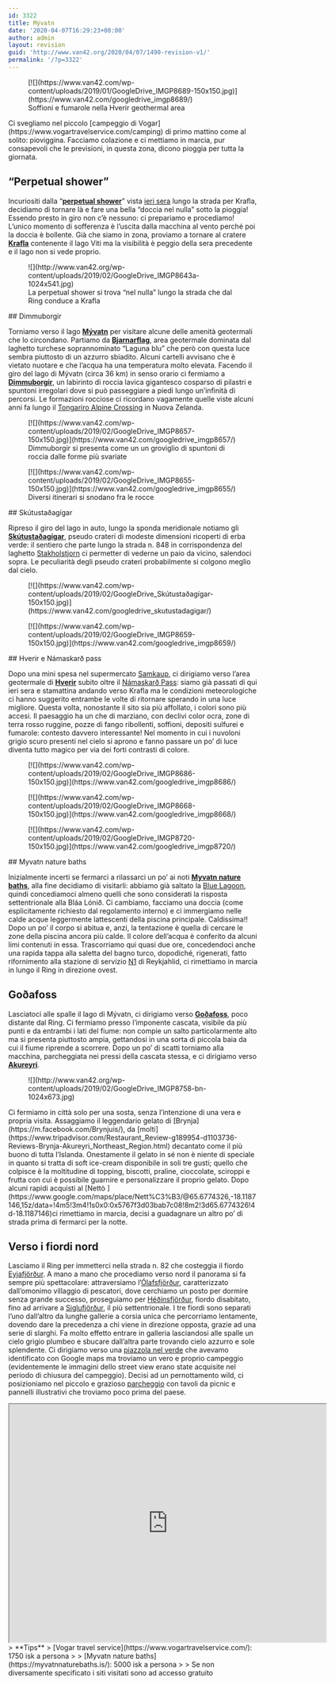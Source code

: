 ```yaml
---
id: 3322
title: Mývatn
date: '2020-04-07T16:29:23+00:00'
author: admin
layout: revision
guid: 'http://www.van42.org/2020/04/07/1490-revision-v1/'
permalink: '/?p=3322'
---
```


<div class="wp-container-3666 wp-block-columns has-2-columns"><div class="wp-container-3664 wp-block-column"><div class="wp-block-dgwt-justified-gallery"><div class="gallery galleryid-3322 gallery-columns-3 gallery-size-thumbnail" id="gallery-6219"><figure class="gallery-item"><div class="gallery-icon landscape"> [![](https://www.van42.com/wp-content/uploads/2019/01/GoogleDrive_IMGP8689-150x150.jpg)](https://www.van42.com/googledrive_imgp8689/) </div> <figcaption class="wp-caption-text gallery-caption" id="gallery-6219-878"> Soffioni e fumarole nella Hverir geothermal area </figcaption></figure> </div></div>Ci svegliamo nel piccolo [campeggio di Vogar](https://www.vogartravelservice.com/camping) di primo mattino come al solito: pioviggina. Facciamo colazione e ci mettiamo in marcia, pur consapevoli che le previsioni, in questa zona, dicono pioggia per tutta la giornata.

## “Perpetual shower”

Incuriositi dalla “**[perpetual shower](https://www.google.it/maps/place/Perpetual+Shower/@65.6808702,-16.7759945,460m/data=!3m1!1e3!4m13!1m7!3m6!1s0x48cd0a865dc5cee1:0xbc54b48a5353b22b!2sKrafla!3b1!8m2!3d65.7171196!4d-16.7544199!3m4!1s0x48cda01b9b441c73:0x495f26b708c98540!8m2!3d65.6810681!4d-16.775195)**” vista [ieri sera](http://www.van42.org/2018/08/03/template-day/) lungo la strada per Krafla, decidiamo di tornare là e fare una bella “doccia nel nulla” sotto la pioggia! Essendo presto in giro non c’è nessuno: ci prepariamo e procediamo! L’unico momento di sofferenza è l’uscita dalla macchina al vento perché poi la doccia è bollente. Già che siamo in zona, proviamo a tornare al cratere **[Krafla](https://guidetoiceland.is/travel-iceland/drive/krafla)** contenente il lago Viti ma la visibilità è peggio della sera precedente e il lago non si vede proprio.

<figure class="wp-block-image">![](http://www.van42.org/wp-content/uploads/2019/02/GoogleDrive_IMGP8643a-1024x541.jpg)<figcaption>La perpetual shower si trova “nel nulla” lungo la strada che dal Ring conduce a Krafla</figcaption></figure>## Dimmuborgir

Torniamo verso il lago **[Mývatn](https://www.visitmyvatn.is/)** per visitare alcune delle amenità geotermali che lo circondano. Partiamo da **[Bjarnarflag](https://guidetoiceland.is/travel-iceland/drive/bjarnarflag)**, area geotermale dominata dal laghetto turchese soprannominato “Laguna blu” che però con questa luce sembra piuttosto di un azzurro sbiadito. Alcuni cartelli avvisano che è vietato nuotare e che l’acqua ha una temperatura molto elevata. Facendo il giro del lago di Mývatn (circa 36 km) in senso orario ci fermiamo a **[Dimmuborgir](https://guidetoiceland.is/travel-iceland/drive/dimmuborgir)**, un labirinto di roccia lavica gigantesco cosparso di pilastri e spuntoni irregolari dove si può passeggiare a piedi lungo un’infinità di percorsi. Le formazioni rocciose ci ricordano vagamente quelle viste alcuni anni fa lungo il [Tongariro Alpine Crossing](http://www.van42.org/2012/12/29/tongariro-alpine-crossing/) in Nuova Zelanda.

<div class="wp-block-dgwt-justified-gallery"><div class="gallery galleryid-3322 gallery-columns-3 gallery-size-thumbnail" id="gallery-6220"><figure class="gallery-item"><div class="gallery-icon landscape"> [![](https://www.van42.com/wp-content/uploads/2019/02/GoogleDrive_IMGP8657-150x150.jpg)](https://www.van42.com/googledrive_imgp8657/) </div> <figcaption class="wp-caption-text gallery-caption" id="gallery-6220-1537"> Dimmuborgir si presenta come un un groviglio di spuntoni di roccia dalle forme più svariate </figcaption></figure><figure class="gallery-item"><div class="gallery-icon landscape"> [![](https://www.van42.com/wp-content/uploads/2019/02/GoogleDrive_IMGP8655-150x150.jpg)](https://www.van42.com/googledrive_imgp8655/) </div> <figcaption class="wp-caption-text gallery-caption" id="gallery-6220-1538"> Diversi itinerari si snodano fra le rocce </figcaption></figure> </div></div>## Skútustaðagígar

Ripreso il giro del lago in auto, lungo la sponda meridionale notiamo gli [**Skútustaðagígar**](https://guidetoiceland.is/travel-iceland/drive/skutustadagigar), pseudo crateri di modeste dimensioni ricoperti di erba verde: il sentiero che parte lungo la strada n. 848 in corrispondenza del laghetto [Stakholstjorn](https://www.google.com/maps/place/848,+Iceland/@65.5677164,-17.0380214,509m/data=!3m1!1e3!4m13!1m7!3m6!1s0x48cd9c8299e6a639:0xda963722b4cbd77a!2zU3Rha2jDs2xzdGrDtnJu!3b1!8m2!3d65.5703276!4d-17.0276005!3m4!1s0x48cd9b628e94acaf:0x8428199a8baf291a!8m2!3d65.5674306!4d-17.0356149) ci permetter di vederne un paio da vicino, salendoci sopra. Le peculiarità degli pseudo crateri probabilmente si colgono meglio dal cielo.

<div class="wp-block-dgwt-justified-gallery"><div class="gallery galleryid-3322 gallery-columns-3 gallery-size-thumbnail" id="gallery-6221"><figure class="gallery-item"><div class="gallery-icon landscape"> [![](https://www.van42.com/wp-content/uploads/2019/02/GoogleDrive_Skútustaðagígar-150x150.jpg)](https://www.van42.com/googledrive_skutustadagigar/) </div></figure><figure class="gallery-item"><div class="gallery-icon landscape"> [![](https://www.van42.com/wp-content/uploads/2019/02/GoogleDrive_IMGP8659-150x150.jpg)](https://www.van42.com/googledrive_imgp8659/) </div></figure> </div></div>## Hverir e Námaskarð pass 

Dopo una mini spesa nel supermercato [Samkaup](https://www.google.it/maps/place/Samkaup+Strax/@65.640974,-16.9118337,16.67z/data=!4m13!1m7!3m6!1s0x48cd9c44953c07dd:0xcde4cb0dbf732a88!2zTcO9dmF0bg!3b1!8m2!3d65.60386!4d-16.9961055!3m4!1s0x0:0x2c3c5e61aa887a05!8m2!3d65.6418542!4d-16.911006), ci dirigiamo verso l’area geotermale di **[Hverir](https://guidetoiceland.is/travel-iceland/drive/namafjall-geothermal-area)** subito oltre il [Námaskarð Pass](https://guidetoiceland.is/travel-iceland/drive/namaskard): siamo già passati di qui ieri sera e stamattina andando verso Krafla ma le condizioni meteorologiche ci hanno suggerito entrambe le volte di ritornare sperando in una luce migliore. Questa volta, nonostante il sito sia più affollato, i colori sono più accesi. Il paesaggio ha un che di marziano, con declivi color ocra, zone di terra rosso ruggine, pozze di fango ribollenti, soffioni, depositi sulfurei e fumarole: contesto davvero interessante! Nel momento in cui i nuvoloni grigio scuro presenti nel cielo si aprono e fanno passare un po’ di luce diventa tutto magico per via dei forti contrasti di colore.

<div class="wp-block-dgwt-justified-gallery"><div class="gallery galleryid-3322 gallery-columns-3 gallery-size-thumbnail" id="gallery-6222"><figure class="gallery-item"><div class="gallery-icon landscape"> [![](https://www.van42.com/wp-content/uploads/2019/02/GoogleDrive_IMGP8686-150x150.jpg)](https://www.van42.com/googledrive_imgp8686/) </div></figure> </div></div><div class="wp-block-dgwt-justified-gallery"><div class="gallery galleryid-3322 gallery-columns-3 gallery-size-thumbnail" id="gallery-6223"><figure class="gallery-item"><div class="gallery-icon landscape"> [![](https://www.van42.com/wp-content/uploads/2019/02/GoogleDrive_IMGP8668-150x150.jpg)](https://www.van42.com/googledrive_imgp8668/) </div></figure><figure class="gallery-item"><div class="gallery-icon portrait"> [![](https://www.van42.com/wp-content/uploads/2019/02/GoogleDrive_IMGP8720-150x150.jpg)](https://www.van42.com/googledrive_imgp8720/) </div></figure> </div></div>## Myvatn nature baths

Inizialmente incerti se fermarci a rilassarci un po’ ai noti **[Myvatn nature baths](https://myvatnnaturebaths.is/)**, alla fine decidiamo di visitarli: abbiamo già saltato la [Blue Lagoon](https://www.bluelagoon.com/), quindi concediamoci almeno quelli che sono considerati la risposta settentrionale alla Bláa Lónið. Ci cambiamo, facciamo una doccia (come esplicitamente richiesto dal regolamento interno) e ci immergiamo nelle calde acque leggermente lattescenti della piscina principale. Caldissima!! Dopo un po’ il corpo si abitua e, anzi, la tentazione è quella di cercare le zone della piscina ancora più calde. Il colore dell’acqua è conferito da alcuni limi contenuti in essa. Trascorriamo qui quasi due ore, concedendoci anche una rapida tappa alla saletta del bagno turco, dopodiché, rigenerati, fatto rifornimento alla stazione di servizio [N1](https://www.google.it/maps/place/N1/@65.6416782,-16.9110803,18z/data=!4m13!1m7!3m6!1s0x48cd9c44953c07dd:0xcde4cb0dbf732a88!2zTcO9dmF0bg!3b1!8m2!3d65.60386!4d-16.9961055!3m4!1s0x48cd9e5d79c352af:0x6a71735d6bc3b9db!8m2!3d65.641715!4d-16.9111696) di Reykjahlid, ci rimettiamo in marcia in lungo il Ring in direzione ovest.

## Goðafoss

Lasciatoci alle spalle il lago di Mývatn, ci dirigiamo verso [**Goðafoss**](https://www.northiceland.is/en/other/place/godafoss-waterfall), poco distante dal Ring. Ci fermiamo presso l’imponente cascata, visibile da più punti e da entrambi i lati del fiume: non compie un salto particolarmente alto ma si presenta piuttosto ampia, gettandosi in una sorta di piccola baia da cui il fiume riprende a scorrere. Dopo un po’ di scatti torniamo alla macchina, parcheggiata nei pressi della cascata stessa, e ci dirigiamo verso **[Akureyri](http://www.visitakureyri.is/en)**.

<figure class="wp-block-image">![](http://www.van42.org/wp-content/uploads/2019/02/GoogleDrive_IMGP8758-bn-1024x673.jpg)</figure>Ci fermiamo in città solo per una sosta, senza l’intenzione di una vera e propria visita. Assaggiamo il leggendario gelato di [Brynja](https://m.facebook.com/Brynjuis/), da [molti](https://www.tripadvisor.com/Restaurant_Review-g189954-d1103736-Reviews-Brynja-Akureyri_Northeast_Region.html) decantato come il più buono di tutta l’Islanda. Onestamente il gelato in sé non è niente di speciale in quanto si tratta di soft ice-cream disponibile in soli tre gusti; quello che colpisce è la moltitudine di topping, biscotti, praline, cioccolate, sciroppi e frutta con cui è possibile guarnire e personalizzare il proprio gelato. Dopo alcuni rapidi acquisti al [Nettò ](https://www.google.com/maps/place/Nett%C3%B3/@65.6774326,-18.1187146,15z/data=!4m5!3m4!1s0x0:0x5767f3d03bab7c08!8m2!3d65.6774326!4d-18.1187146)ci rimettiamo in marcia, decisi a guadagnare un altro po’ di strada prima di fermarci per la notte.

## Verso i fiordi nord

Lasciamo il Ring per immetterci nella strada n. 82 che costeggia il fiordo [Eyjafjörður](https://guidetoiceland.is/travel-iceland/drive/eyjafjordur). A mano a mano che procediamo verso nord il panorama si fa sempre più spettacolare: attraversiamo l’[Ólafsfjörður](https://www.northiceland.is/en/what-to-see-do/towns/olafsfjordur), caratterizzato dall’omonimo villaggio di pescatori, dove cerchiamo un posto per dormire senza grande successo, proseguiamo per [Héðinsfjörður](http://hedinsfjordur.is/), fiordo disabitato, fino ad arrivare a [Siglufjörður](https://www.northiceland.is/en/what-to-see-do/towns/siglufjordur), il più settentrionale. I tre fiordi sono separati l’uno dall’altro da lunghe gallerie a corsia unica che percorriamo lentamente, dovendo dare la precedenza a chi viene in direzione opposta, grazie ad una serie di slarghi. Fa molto effetto entrare in galleria lasciandosi alle spalle un cielo grigio plumbeo e sbucare dall’altra parte trovando cielo azzurro e sole splendente. Ci dirigiamo verso una [piazzola nel verde](https://www.google.it/maps/place/66%C2%B008'23.7%22N+18%C2%B055'30.7%22W/@66.1399162,-18.927374,360m/data=!3m2!1e3!4b1!4m14!1m7!3m6!1s0x48d2ca166395c12f:0xf714c15efd39b161!2zU2lnbHVmasO2csOwdXIsIEljZWxhbmQ!3b1!8m2!3d66.1511755!4d-18.9112652!3m5!1s0x0:0x0!7e2!8m2!3d66.1399143!4d-18.9251803) che avevamo identificato con Google maps ma troviamo un vero e proprio campeggio (evidentemente le immagini dello street view erano state acquisite nel periodo di chiusura del campeggio). Decisi ad un pernottamento wild, ci posizioniamo nel piccolo e grazioso [parcheggio](https://park4night.com/lieu/79234/parking-day-and-night/siglufjar%C3%B0arvegur/iceland/#.XFqDAlySPic) con tavoli da picnic e pannelli illustrativi che troviamo poco prima del paese.

</div><div class="wp-container-3665 wp-block-column"><iframe height="480" loading="lazy" src="https://www.google.com/maps/d/u/0/embed?mid=1WgHhRoisSy6_Twmu_iWv1V1ws3xmEro2" width="640"></iframe>> **Tips**  
> [Vogar travel service](https://www.vogartravelservice.com/): 1750 isk a persona
> 
> [Myvatn nature baths](https://myvatnnaturebaths.is/): 5000 isk a persona
> 
> Se non diversamente specificato i siti visitati sono ad accesso gratuito

</div></div>
